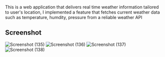 This is a web application that delivers real time weather information tailored to user's location, I implemented a feature that fetches current weather data such as temperature, humdity, pressure from a reliable weather API

## Screenshot
![Screenshot (135)](https://github.com/user-attachments/assets/f17e50e9-3d68-4ae2-9d20-b1010d35807d)
![Screenshot (136)](https://github.com/user-attachments/assets/ecdc0b8b-8bb8-43ef-ae6f-7d248270c00c)
![Screenshot (137)](https://github.com/user-attachments/assets/b3df93f9-46a0-40de-b792-311822335651)
![Screenshot (138)](https://github.com/user-attachments/assets/7f16d00d-df04-4f1f-b1b1-4242a855eac1)
